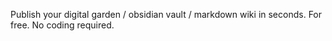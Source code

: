 Publish your digital garden / obsidian vault / markdown wiki in seconds. For free. No coding required.
